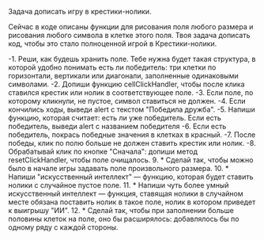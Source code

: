 Задача дописать игру в крестики-нолики.

Сейчас в коде описаны функции для рисования поля любого размера и рисования любого символа в клетке этого поля.
Твоя задача дописать код, чтобы это стало полноценной игрой в Крестики-нолики.

-1. Реши, как будешь хранить поле. Тебе нужна будет такая структура, в которой удобно понимать есть ли победитель: три клетки по горизонтали, вертикали или диагонали, заполненные одинаковыми символами.
-2. Допиши функцию cellClickHandler, чтобы после клика ставился крестик или нолик в соответствующее поле.
-3. Если поле, по которому кликнули, не пустое, символ ставиться не должен.
-4. Если кончились ходы, выведи alert с текстом "Победила дружба".
-5. Напиши функцию, которая считает: есть ли уже победитель. Если есть победитель, выведи alert с названием победителя
-6. Если есть победитель, покрась победные значения в клетках в красный.
-7. После победы, клик по полю больше не должен ставить крестик или нолик.
-8. Обрабатывай клик по кнопке "Сначала": допиши метод resetClickHandler, чтобы поле очищалось.
9. \* Сделай так, чтобы можно было в начале игры задавать поле произвольного размера.
10. \* Напиши "искусственный интеллект" — функцию, которая будет ставить нолики с случайное пустое поле.
11. \* Напиши чуть более умный искусственный интеллект — функция, ставящая нолики в случайном месте обязана поставить нолик в такое поле, нолик в котором приведет к выигрышу "ИИ".
12. \* Сделай так, чтобы при заполнении больше половины клеток на поле, оно бы расширялось: добавлялось бы по одному ряду с каждой стороны.
